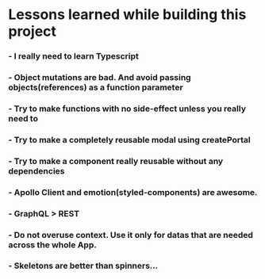 # Lessons learned while building this project

### - I really need to learn Typescript

### - Object mutations are bad. And avoid passing objects(references) as a function parameter

### - Try to make functions with no side-effect unless you really need to

### - Try to make a completely reusable modal using createPortal

### - Try to make a component really reusable without any dependencies

### - Apollo Client and emotion(styled-components) are awesome.

### - GraphQL > REST

### - Do not overuse context. Use it only for datas that are needed across the whole App.

### - Skeletons are better than spinners...
